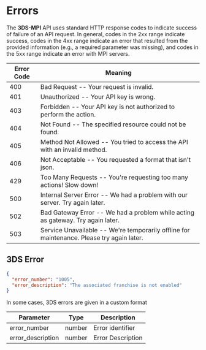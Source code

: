 # Errors

The **3DS-MPI** API uses standard HTTP response codes to indicate success of failure of an API request.
In general, codes in the 2xx range indicate success, codes in the 4xx range indicate an error that resulted from the provided information (e.g., a required parameter was missing), and codes in the 5xx range indicate an error with MPI servers.


Error Code | Meaning
---------- | -------
400 | Bad Request -- Your request is invalid.
401 | Unauthorized -- Your API key is wrong.
403 | Forbidden -- Your API key is not authorized to perform the action.
404 | Not Found -- The specified resource could not be found.
405 | Method Not Allowed -- You tried to access the API with an invalid method.
406 | Not Acceptable -- You requested a format that isn't json.
429 | Too Many Requests -- You're requesting too many actions! Slow down!
500 | Internal Server Error -- We had a problem with our server. Try again later.
502 | Bad Gateway Error -- We had a problem while acting as gateway. Try again later.
503 | Service Unavailable -- We're temporarily offline for maintenance. Please try again later.


## 3DS Error

```json
{
  "error_number": "1005",
  "error_description": "The associated franchise is not enabled"
}
```

In some cases, 3DS errors are given in a custom format

Parameter | Type  | Description  
--------- | ------- | -----------
error_number | number  | Error identifier
error_description | number  | Error Description
